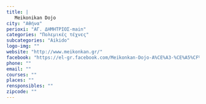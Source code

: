 ```yaml
---
title: |
   Meikonikan Dojo
city: "Αθήνα"
perioxi: "ΑΓ. ΔΗΜΗΤΡΙΟΣ-main"
categories: "Πολεμικές τέχνες"
subcategories: "Aikido"
logo-img: ""
website: "http://www.meikonkan.gr/"
facebook: "https://el-gr.facebook.com/Meikonkan-Dojo-A%CE%A3-%CE%A5%CF%80%CE%B5%CF%81%CE%B9%CF%89%CE%BD-%CE%A0%CE%B1%CE%BB%CE%B1%CE%B9%CE%BF%CF%8D-%CE%A6%CE%B1%CE%BB%CE%AE%CF%81%CE%BF%CF%85-336892476431945/"
phone: ""
email: ""
courses: ""
places: ""
rensponsibles: ""
zipcode: ""
---
```




